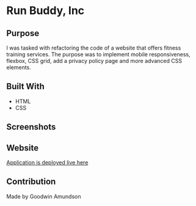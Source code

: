 # Run Buddy, Inc

## Purpose
I was tasked with refactoring the code of a website that offers fitness training services. The purpose was to implement mobile responsiveness, flexbox, CSS grid, add a privacy policy page and more advanced CSS elements.

## Built With
* HTML
* CSS

## Screenshots


## Website
[Application is deployed live here](https://goodwinamundson.github.io/run-buddy/)

## Contribution
Made by Goodwin Amundson

### 
